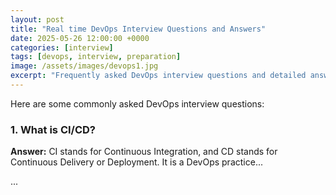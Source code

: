 ```yaml
---
layout: post
title: "Real time DevOps Interview Questions and Answers"
date: 2025-05-26 12:00:00 +0000
categories: [interview]
tags: [devops, interview, preparation]
image: /assets/images/devops1.jpg
excerpt: "Frequently asked DevOps interview questions and detailed answers to help you prepare."
---
```


Here are some commonly asked DevOps interview questions:

### 1. What is CI/CD?

**Answer:** CI stands for Continuous Integration, and CD stands for Continuous Delivery or Deployment. It is a DevOps practice...

...
